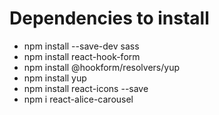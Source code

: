# Dependencies to install

- npm install --save-dev sass
- npm install react-hook-form
- npm install @hookform/resolvers/yup
- npm install yup
- npm install react-icons --save
- npm i react-alice-carousel